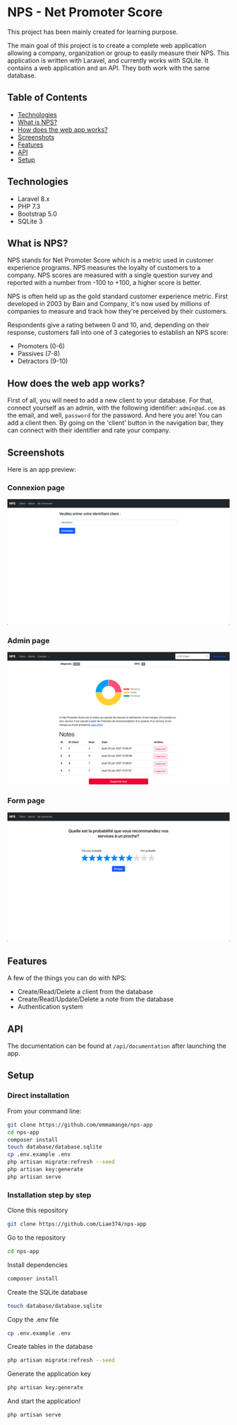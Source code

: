 # NPS - Net Promoter Score 

This project has been mainly created for learning purpose.

The main goal of this project is to create a complete web application allowing a company, organization or group to easily measure their NPS. 
This application is written with Laravel, and currently works with SQLite. It contains a web application and an API. They both work with the same database. 

## Table of Contents

- [Technologies](#Technologies)
- [What is NPS?](#What_is_NPS?)
- [How does the web app works?](#How_does)
- [Screenshots](#Screenshots)
- [Features](#Features)
- [API](#API)
- [Setup](#Setup)

<a name="Technologies"></a>
## Technologies

- Laravel 8.x
- PHP 7.3 
- Bootstrap 5.0
- SQLite 3

<a name="What_is_NPS?"></a>
## What is NPS?

NPS stands for Net Promoter Score which is a metric used in customer experience programs. NPS measures the loyalty of customers to a company. NPS scores are measured with a single question survey and reported with a number from -100 to +100, a higher score is better.

NPS is often held up as the gold standard customer experience metric. First developed in 2003 by Bain and Company, it's now used by millions of companies to measure and track how they're perceived by their customers. 

Respondents give a rating between 0 and 10, and, depending on their response, customers fall into one of 3 categories to establish an NPS score:
- Promoters (0-6)
- Passives (7-8)
- Detractors (9-10)

<a name="How_does"></a>
## How does the web app works?

First of all, you will need to add a new client to your database. For that, connect yourself as an admin, with the following identifier: `admin@ad.com` as the email, and well, `password` for the password. 
And here you are! You can add a client then. By going on the 'client' button in the navigation bar, they can connect with their identifier and rate your company.

<a name="Screenshots"></a>
## Screenshots

Here is an app preview:

### Connexion page
![1](screenshots/1.png)

### Admin page
![2](screenshots/2.png)

### Form page
![3](screenshots/3.png)

<a name="Features"></a>
## Features

A few of the things you can do with NPS:
- Create/Read/Delete a client from the database
- Create/Read/Update/Delete a note from the database
- Authentication system

<a name="API"></a>
## API

The documentation can be found at `/api/documentation` after launching the app.

<a name="Setup"></a>
## Setup

### Direct installation

From your command line:
```bash
git clone https://github.com/emmamange/nps-app
cd nps-app 
composer install
touch database/database.sqlite
cp .env.example .env
php artisan migrate:refresh --seed
php artisan key:generate
php artisan serve
```

### Installation step by step

Clone this repository
```bash
git clone https://github.com/Liae374/nps-app
```

Go to the repository
```bash
cd nps-app 
```

Install dependencies
```bash
composer install
```

Create the SQLite database
```bash
touch database/database.sqlite
```

Copy the .env file
```bash
cp .env.example .env
```

Create tables in the database
```bash
php artisan migrate:refresh --seed
```

Generate the application key
```bash
php artisan key:generate
```

And start the application!
```bash
php artisan serve
```
